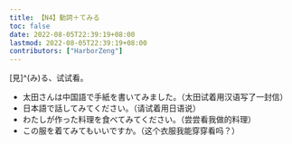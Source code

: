 ```yaml
---
title: 【N4】動詞＋てみる
toc: false
date: 2022-08-05T22:39:19+08:00
lastmod: 2022-08-05T22:39:19+08:00
contributors: ["HarborZeng"]
---
```


[見]^(み)る、试试看。

- 太田さんは中国語で手紙を書いてみました。（太田试着用汉语写了一封信）
- 日本語で話してみてください。（请试着用日语说）
- わたしが作った料理を食べてみてください。（尝尝看我做的料理）
- この服を着てみてもいいですか。（这个衣服我能穿穿看吗？）

